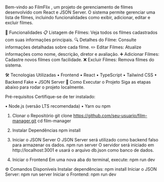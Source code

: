 Bem-vindo ao FilmFlix , um projeto de gerenciamento de filmes desenvolvido com React e JSON Server. O sistema permite gerenciar uma lista de filmes, incluindo funcionalidades como exibir, adicionar, editar e excluir filmes.

📝 Funcionalidades
📋 Listagem de Filmes: Veja todos os filmes cadastrados com suas informações principais.
🔍 Detalhes do Filme: Consulte informações detalhadas sobre cada filme.
✏️ Editar Filmes: Atualize informações como nome, descrição, diretor e avaliação.
➕ Adicionar Filmes: Cadastre novos filmes com facilidade.
❌ Excluir Filmes: Remova filmes do sistema.

🛠️ Tecnologias Utilizadas
• Frontend
  • React
  • TypeScript
  • Tailwind CSS
• Backend Fake
  • JSON Server
🚀 Como Executar o Projeto
Siga as etapas abaixo para rodar o projeto localmente.

Pré-requisitos
Certifique-se de ter instalado:

• Node.js (versão LTS recomendada)
• Yarn ou npm

1. Clonar o Repositório
git clone https://github.com/seu-usuario/film-manager.git
cd film-manager

2. Instalar Dependências
npm install


3. Iniciar o JSON Server
O JSON Server será utilizado como backend falso para armazenar os dados.
npm run server
O servidor será iniciado em http://localhost:3001 e usará o arquivo db.json como banco de dados.

4. Iniciar o Frontend
Em uma nova aba do terminal, execute:
npm run dev

⚙️ Comandos Disponíveis
Instalar dependências: npm install
Iniciar o JSON Server: npm run server
Iniciar o Frontend: npm run dev
